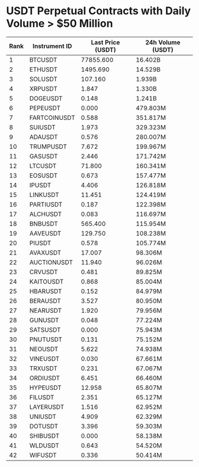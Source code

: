 # USDT Perpetual Contracts with Daily Volume > $50 Million

| Rank | Instrument ID | Last Price (USDT) | 24h Volume (USDT) |
|------|---------------|-------------------|-------------------|
| 1 | BTCUSDT | 77855.600 | 16.402B |
| 2 | ETHUSDT | 1495.690 | 14.529B |
| 3 | SOLUSDT | 107.160 | 1.939B |
| 4 | XRPUSDT | 1.847 | 1.330B |
| 5 | DOGEUSDT | 0.148 | 1.241B |
| 6 | PEPEUSDT | 0.000 | 479.803M |
| 7 | FARTCOINUSDT | 0.588 | 351.817M |
| 8 | SUIUSDT | 1.973 | 329.323M |
| 9 | ADAUSDT | 0.576 | 280.007M |
| 10 | TRUMPUSDT | 7.672 | 199.967M |
| 11 | GASUSDT | 2.446 | 171.742M |
| 12 | LTCUSDT | 71.800 | 160.341M |
| 13 | EOSUSDT | 0.673 | 157.477M |
| 14 | IPUSDT | 4.406 | 126.818M |
| 15 | LINKUSDT | 11.451 | 124.419M |
| 16 | PARTIUSDT | 0.187 | 122.398M |
| 17 | ALCHUSDT | 0.083 | 116.697M |
| 18 | BNBUSDT | 565.400 | 115.954M |
| 19 | AAVEUSDT | 129.750 | 108.238M |
| 20 | PIUSDT | 0.578 | 105.774M |
| 21 | AVAXUSDT | 17.007 | 98.306M |
| 22 | AUCTIONUSDT | 11.940 | 96.026M |
| 23 | CRVUSDT | 0.481 | 89.825M |
| 24 | KAITOUSDT | 0.868 | 85.004M |
| 25 | HBARUSDT | 0.152 | 84.979M |
| 26 | BERAUSDT | 3.527 | 80.950M |
| 27 | NEARUSDT | 1.920 | 79.956M |
| 28 | GUNUSDT | 0.048 | 77.224M |
| 29 | SATSUSDT | 0.000 | 75.943M |
| 30 | PNUTUSDT | 0.131 | 75.152M |
| 31 | NEOUSDT | 5.622 | 74.938M |
| 32 | VINEUSDT | 0.030 | 67.661M |
| 33 | TRXUSDT | 0.231 | 67.067M |
| 34 | ORDIUSDT | 6.451 | 66.460M |
| 35 | HYPEUSDT | 12.958 | 65.807M |
| 36 | FILUSDT | 2.351 | 65.127M |
| 37 | LAYERUSDT | 1.516 | 62.952M |
| 38 | UNIUSDT | 4.909 | 62.329M |
| 39 | DOTUSDT | 3.396 | 59.303M |
| 40 | SHIBUSDT | 0.000 | 58.138M |
| 41 | WLDUSDT | 0.643 | 54.520M |
| 42 | WIFUSDT | 0.336 | 50.414M |
